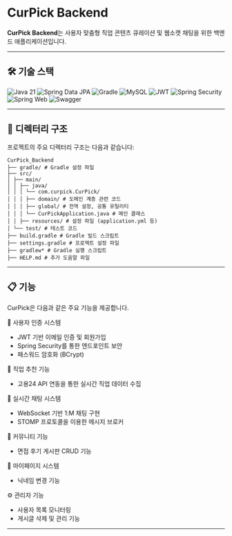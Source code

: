 # CurPick Backend

**CurPick Backend**는 사용자 맞춤형 직업 콘텐츠 큐레이션 및 웹소캣 채팅을 위한 백엔드 애플리케이션입니다.

---

## 🛠 기술 스택

<div align="left"> 
  <img src="https://img.shields.io/badge/Java_21-007396?style=for-the-badge&logo=openjdk&logoColor=white" alt="Java 21"> 
  <img src="https://img.shields.io/badge/Spring_Data_JPA-6DB33F?style=for-the-badge&logo=spring&logoColor=white" alt="Spring Data JPA">  
  <img src="https://img.shields.io/badge/Gradle-02303A?style=for-the-badge&logo=gradle&logoColor=white" alt="Gradle"> 
  <img src="https://img.shields.io/badge/MySQL-4479A1?style=for-the-badge&logo=mysql&logoColor=white" alt="MySQL"> 
  <img src="https://img.shields.io/badge/JWT-000000?style=for-the-badge&logo=jsonwebtokens&logoColor=white" alt="JWT"> 
  <img src="https://img.shields.io/badge/Spring_Security-6DB33F?style=for-the-badge&logo=springsecurity&logoColor=white" alt="Spring Security"> 
  <img src="https://img.shields.io/badge/Spring_Web-6DB33F?style=for-the-badge&logo=spring&logoColor=white" alt="Spring Web"> 
  <img src="https://img.shields.io/badge/Swagger-85EA2D?style=for-the-badge&logo=swagger&logoColor=black" alt="Swagger"> 
</div>

---

## 📂 디렉터리 구조

프로젝트의 주요 디렉터리 구조는 다음과 같습니다:
``` 
CurPick_Backend 
├── gradle/ # Gradle 설정 파일 
├── src/ 
│ ├── main/ 
│ │ ├── java/ 
│ │ │ └── com.curpick.CurPick/ 
│ │ │ ├── domain/ # 도메인 계층 관련 코드 
│ │ │ ├── global/ # 전역 설정, 공통 유틸리티 
│ │ │ └── CurPickApplication.java # 메인 클래스 
│ │ ├── resources/ # 설정 파일 (application.yml 등) 
│ └── test/ # 테스트 코드 
├── build.gradle # Gradle 빌드 스크립트 
├── settings.gradle # 프로젝트 설정 파일 
├── gradlew* # Gradle 실행 스크립트 
├── HELP.md # 추가 도움말 파일
``` 

---

## 📋 기능

CurPick은 다음과 같은 주요 기능을 제공합니다.

🔐 사용자 인증 시스템
- JWT 기반 이메일 인증 및 회원가입
- Spring Security를 통한 엔드포인트 보안
- 패스워드 암호화 (BCrypt)

💼 직업 추천 기능
- 고용24 API 연동을 통한 실시간 직업 데이터 수집

💬 실시간 채팅 시스템
- WebSocket 기반 1:M 채팅 구현
- STOMP 프로토콜을 이용한 메시지 브로커

📝 커뮤니티 기능
- 면접 후기 게시판 CRUD 기능

👤 마이페이지 시스템
- 닉네임 변경 기능

⚙️ 관리자 기능
- 사용자 목록 모니터링
- 게시글 삭제 및 관리 기능

---
